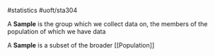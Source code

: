 #statistics #uoft/sta304 

A **Sample** is the group which we collect data on, the members of the population of which we have data 

A **Sample** is a subset of the broader [[Population]]